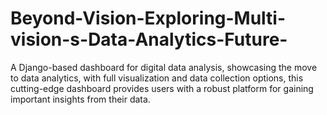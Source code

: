 # Beyond-Vision-Exploring-Multi-vision-s-Data-Analytics-Future-
 A Django-based dashboard for digital data analysis, showcasing the move to data analytics, with full visualization and data collection options, this cutting-edge dashboard provides users with a robust platform for gaining important insights from their data. 
